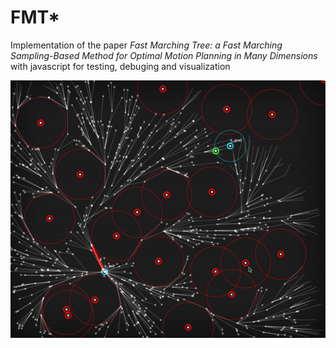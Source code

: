 # FMT*

Implementation of the paper *Fast Marching Tree: a Fast Marching Sampling-Based Method for Optimal Motion Planning in Many Dimensions* with javascript for testing, debuging and visualization

[![FMT* Javascript](https://raw.githubusercontent.com/Eraledm/FMT-Javascript/master/img/fmt_test.gif)](https://github.com/Eraledm/FMT-Javascript)
